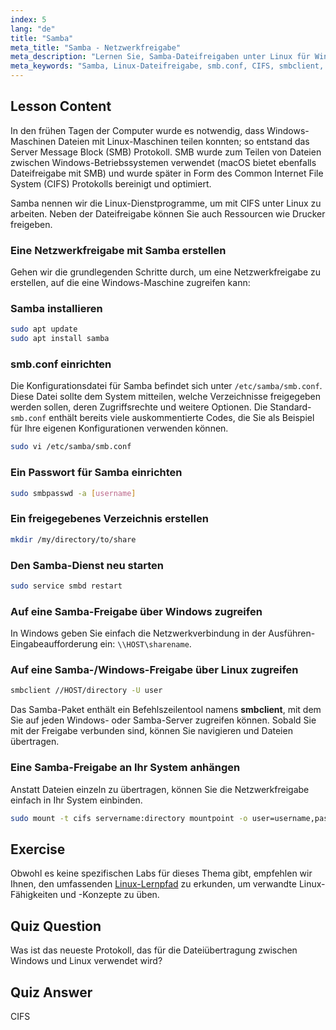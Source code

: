 ```yaml
---
index: 5
lang: "de"
title: "Samba"
meta_title: "Samba - Netzwerkfreigabe"
meta_description: "Lernen Sie, Samba-Dateifreigaben unter Linux für Windows und macOS einzurichten. Dieser Leitfaden für Anfänger behandelt Installation, Konfiguration und Zugriff auf Freigaben. Legen Sie los!"
meta_keywords: "Samba, Linux-Dateifreigabe, smb.conf, CIFS, smbclient, Linux-Tutorial, Anfängerleitfaden"
---
```


## Lesson Content

In den frühen Tagen der Computer wurde es notwendig, dass Windows-Maschinen Dateien mit Linux-Maschinen teilen konnten; so entstand das Server Message Block (SMB) Protokoll. SMB wurde zum Teilen von Dateien zwischen Windows-Betriebssystemen verwendet (macOS bietet ebenfalls Dateifreigabe mit SMB) und wurde später in Form des Common Internet File System (CIFS) Protokolls bereinigt und optimiert.

Samba nennen wir die Linux-Dienstprogramme, um mit CIFS unter Linux zu arbeiten. Neben der Dateifreigabe können Sie auch Ressourcen wie Drucker freigeben.

### Eine Netzwerkfreigabe mit Samba erstellen

Gehen wir die grundlegenden Schritte durch, um eine Netzwerkfreigabe zu erstellen, auf die eine Windows-Maschine zugreifen kann:

### Samba installieren

```bash
sudo apt update
sudo apt install samba
```

### smb.conf einrichten

Die Konfigurationsdatei für Samba befindet sich unter `/etc/samba/smb.conf`. Diese Datei sollte dem System mitteilen, welche Verzeichnisse freigegeben werden sollen, deren Zugriffsrechte und weitere Optionen. Die Standard-`smb.conf` enthält bereits viele auskommentierte Codes, die Sie als Beispiel für Ihre eigenen Konfigurationen verwenden können.

```bash
sudo vi /etc/samba/smb.conf
```

### Ein Passwort für Samba einrichten

```bash
sudo smbpasswd -a [username]
```

### Ein freigegebenes Verzeichnis erstellen

```bash
mkdir /my/directory/to/share
```

### Den Samba-Dienst neu starten

```bash
sudo service smbd restart
```

### Auf eine Samba-Freigabe über Windows zugreifen

In Windows geben Sie einfach die Netzwerkverbindung in der Ausführen-Eingabeaufforderung ein: `\\HOST\sharename`.

### Auf eine Samba-/Windows-Freigabe über Linux zugreifen

```bash
smbclient //HOST/directory -U user
```

Das Samba-Paket enthält ein Befehlszeilentool namens **smbclient**, mit dem Sie auf jeden Windows- oder Samba-Server zugreifen können. Sobald Sie mit der Freigabe verbunden sind, können Sie navigieren und Dateien übertragen.

### Eine Samba-Freigabe an Ihr System anhängen

Anstatt Dateien einzeln zu übertragen, können Sie die Netzwerkfreigabe einfach in Ihr System einbinden.

```bash
sudo mount -t cifs servername:directory mountpoint -o user=username,pass=password
```

## Exercise

Obwohl es keine spezifischen Labs für dieses Thema gibt, empfehlen wir Ihnen, den umfassenden [Linux-Lernpfad](https://labex.io/de/learn/linux) zu erkunden, um verwandte Linux-Fähigkeiten und -Konzepte zu üben.

## Quiz Question

Was ist das neueste Protokoll, das für die Dateiübertragung zwischen Windows und Linux verwendet wird?

## Quiz Answer

CIFS
